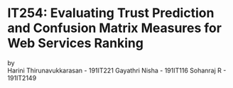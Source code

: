 # IT254: Evaluating Trust Prediction and Confusion Matrix Measures for Web Services Ranking

by
<br>
Harini Thirunavukkarasan - 191IT221
Gayathri Nisha - 191IT116
Sohanraj R - 191IT2149
